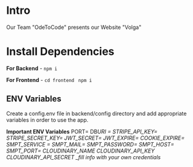 # Intro

Our Team "OdeToCode" presents our Website "Volga"


# Install Dependencies

**For Backend** - `npm i`

**For Frontend** - `cd frontend` ` npm i`

## ENV Variables

Create a config.env file in backend/config directory and add appropriate variables in order to use the app.

**Important ENV Variables**
PORT=
DB*URI =
STRIPE_API_KEY=
STRIPE_SECRET_KEY=
JWT_SECRET=
JWT_EXPIRE=
COOKIE_EXPIRE=
SMPT_SERVICE =
SMPT_MAIL=
SMPT_PASSWORD=
SMPT_HOST=
SMPT_PORT=
CLOUDINARY_NAME
CLOUDINARY_API_KEY
CLOUDINARY_API_SECRET
\_fill info with your own credentials*
